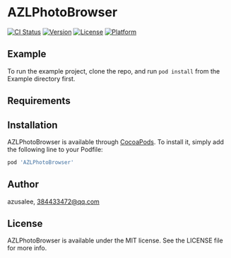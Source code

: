 # AZLPhotoBrowser

[![CI Status](https://img.shields.io/travis/azusalee/AZLPhotoBrowser.svg?style=flat)](https://travis-ci.org/azusalee/AZLPhotoBrowser)
[![Version](https://img.shields.io/cocoapods/v/AZLPhotoBrowser.svg?style=flat)](https://cocoapods.org/pods/AZLPhotoBrowser)
[![License](https://img.shields.io/cocoapods/l/AZLPhotoBrowser.svg?style=flat)](https://cocoapods.org/pods/AZLPhotoBrowser)
[![Platform](https://img.shields.io/cocoapods/p/AZLPhotoBrowser.svg?style=flat)](https://cocoapods.org/pods/AZLPhotoBrowser)

## Example

To run the example project, clone the repo, and run `pod install` from the Example directory first.

## Requirements

## Installation

AZLPhotoBrowser is available through [CocoaPods](https://cocoapods.org). To install
it, simply add the following line to your Podfile:

```ruby
pod 'AZLPhotoBrowser'
```

## Author

azusalee, 384433472@qq.com

## License

AZLPhotoBrowser is available under the MIT license. See the LICENSE file for more info.
